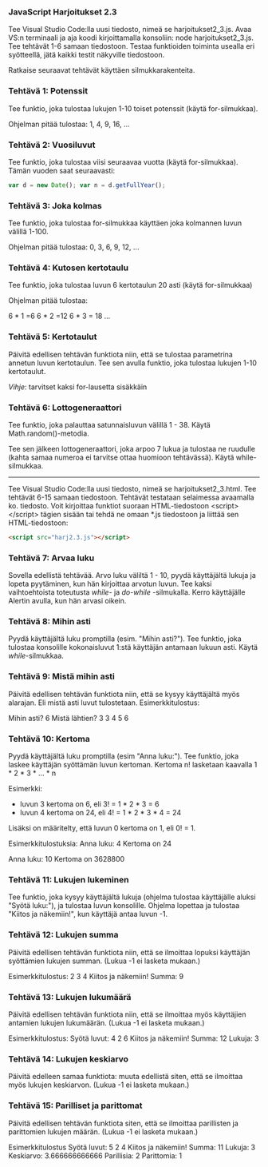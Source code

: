 ### JavaScript Harjoitukset 2.3

Tee Visual Studio Code:lla uusi tiedosto, nimeä se harjoitukset2_3.js. Avaa VS:n terminaali ja aja koodi kirjoittamalla konsoliin: node harjoitukset2_3.js. Tee tehtävät 1-6 samaan tiedostoon. Testaa funktioiden toiminta usealla eri syötteellä, jätä kaikki testit näkyville tiedostoon.

Ratkaise seuraavat tehtävät käyttäen silmukkarakenteita.

### Tehtävä 1: Potenssit

Tee funktio, joka tulostaa lukujen 1-10 toiset potenssit (käytä for-silmukkaa).

Ohjelman pitää tulostaa:
1, 4, 9, 16, ...

### Tehtävä 2: Vuosiluvut

Tee funktio, joka tulostaa viisi seuraavaa vuotta (käytä for-silmukkaa). Tämän vuoden saat seuraavasti:

```js
var d = new Date(); var n = d.getFullYear();
```

### Tehtävä 3: Joka kolmas

Tee funktio, joka tulostaa for-silmukkaa käyttäen joka kolmannen luvun välillä 1-100.

Ohjelman pitää tulostaa: 0, 3, 6, 9, 12, ...

### Tehtävä 4: Kutosen kertotaulu

Tee funktio, joka tulostaa luvun 6 kertotaulun 20 asti (käytä for-silmukkaa)

Ohjelman pitää tulostaa:

6 * 1 =6
6 * 2 =12
6 * 3 = 18
...

### Tehtävä 5: Kertotaulut

Päivitä edellisen tehtävän funktiota niin, että se tulostaa parametrina annetun luvun kertotaulun. Tee sen avulla funktio, joka tulostaa lukujen 1-10 kertotaulut.

*Vihje*: tarvitset kaksi for-lausetta sisäkkäin

### Tehtävä 6: Lottogeneraattori

Tee funktio, joka palauttaa satunnaisluvun välillä 1 - 38. Käytä Math.random()-metodia.

Tee sen jälkeen lottogeneraattori, joka arpoo 7 lukua ja tulostaa ne ruudulle (kahta samaa numeroa ei tarvitse ottaa huomioon tehtävässä). Käytä while-silmukkaa.

---

Tee Visual Studio Code:lla uusi tiedosto, nimeä se harjoitukset2_3.html. Tee tehtävät 6-15 samaan tiedostoon. Tehtävät testataan selaimessa avaamalla ko. tiedosto. Voit kirjoittaa funktiot suoraan HTML-tiedostoon \<script>\</script> tägien sisään tai tehdä ne omaan *.js tiedostoon ja liittää sen HTML-tiedostoon:

```html
<script src="harj2.3.js"></script>
```

### Tehtävä 7: Arvaa luku

Sovella edellistä tehtävää. Arvo luku väliltä 1 - 10, pyydä käyttäjältä lukuja ja lopeta pyytäminen, kun hän kirjoittaa arvotun luvun. Tee kaksi vaihtoehtoista toteutusta *while*- ja *do-while* -silmukalla. Kerro käyttäjälle Alertin avulla, kun hän arvasi oikein.

### Tehtävä 8: Mihin asti

Pyydä käyttäjältä luku promptilla (esim. "Mihin asti?"). Tee funktio, joka tulostaa konsolille kokonaisluvut 1:stä käyttäjän antamaan lukuun asti. Käytä *while*-silmukkaa.

### Tehtävä 9: Mistä mihin asti

Päivitä edellisen tehtävän funktiota niin, että se kysyy käyttäjältä myös alarajan. Eli mistä asti luvut tulostetaan.
Esimerkkitulostus:

Mihin asti? 6
Mistä lähtien? 3
3
4
5
6

### Tehtävä 10: Kertoma

Pyydä käyttäjältä luku promptilla (esim "Anna luku:"). Tee funktio, joka laskee käyttäjän syöttämän luvun kertoman.
Kertoma n! lasketaan kaavalla 1 * 2 * 3 * ... * n

Esimerkki:

- luvun 3 kertoma on 6, eli 3! = 1 * 2 * 3 = 6
- luvun 4 kertoma on 24, eli 4! = 1 * 2 * 3 * 4 = 24

Lisäksi on määritelty, että luvun 0 kertoma on 1, eli 0! = 1.

Esimerkkitulostuksia:
Anna luku: 4
Kertoma on 24

Anna luku: 10
Kertoma on 3628800

### Tehtävä 11: Lukujen lukeminen

Tee funktio, joka kysyy käyttäjältä lukuja (ohjelma tulostaa käyttäjälle aluksi "Syötä luku:"), ja tulostaa luvun konsolille. Ohjelma lopettaa ja tulostaa "Kiitos ja näkemiin!", kun käyttäjä antaa luvun -1.

### Tehtävä 12: Lukujen summa

Päivitä edellisen tehtävän funktiota niin, että se ilmoittaa lopuksi käyttäjän syöttämien lukujen summan. (Lukua -1 ei lasketa mukaan.)

Esimerkkitulostus:
2
3
4
Kiitos ja näkemiin!
Summa: 9

### Tehtävä 13: Lukujen lukumäärä

Päivitä edellisen tehtävän funktiota niin, että se ilmoittaa myös käyttäjien antamien lukujen lukumäärän. (Lukua -1 ei lasketa mukaan.)

Esimerkkitulostus:
Syötä luvut:
4
2
6
Kiitos ja näkemiin!
Summa: 12
Lukuja: 3

### Tehtävä 14: Lukujen keskiarvo

Päivitä edelleen samaa funktiota: muuta edellistä siten, että se ilmoittaa myös lukujen keskiarvon. (Lukua -1 ei lasketa mukaan.)

### Tehtävä 15: Parilliset ja parittomat

Päivitä edellisen tehtävän funktiota siten, että se ilmoittaa parillisten ja parittomien lukujen määrän. (Lukua -1 ei lasketa mukaan.)

Esimerkkitulostus
Syötä luvut:
5
2
4
Kiitos ja näkemiin!
Summa: 11
Lukuja: 3
Keskiarvo: 3.666666666666
Parillisia: 2
Parittomia: 1

